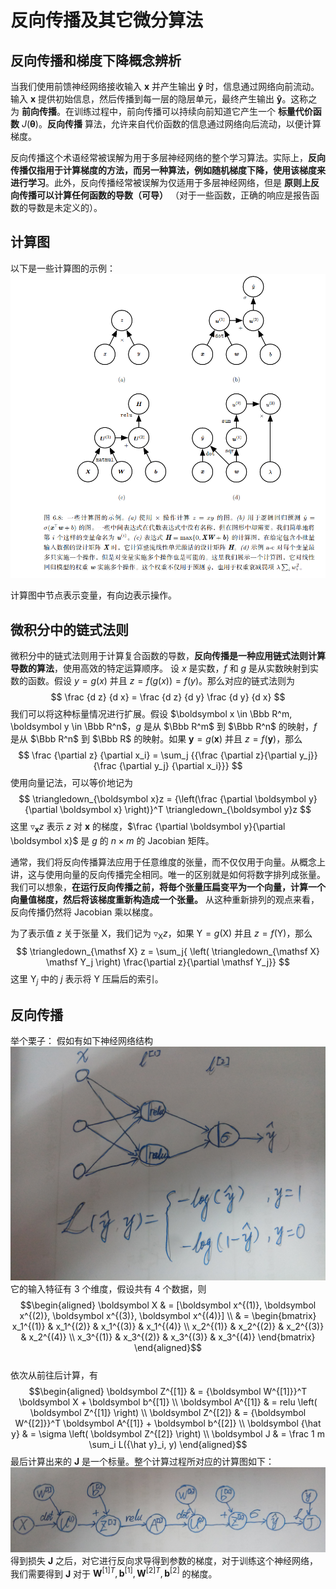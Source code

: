 # 反向传播及其它微分算法

## 反向传播和梯度下降概念辨析

当我们使用前馈神经网络接收输入 $\boldsymbol x$ 并产生输出 $\boldsymbol {\hat y}$ 时，信息通过网络向前流动。输入 $\boldsymbol x$ 提供初始信息，然后传播到每一层的隐层单元，最终产生输出 $\boldsymbol {\hat y}$。这称之为 **前向传播**。在训练过程中，前向传播可以持续向前知道它产生一个 **标量代价函数** $J(\boldsymbol \theta)$。**反向传播** 算法，允许来自代价函数的信息通过网络向后流动，以便计算梯度。  

反向传播这个术语经常被误解为用于多层神经网络的整个学习算法。实际上，**反向传播仅指用于计算梯度的方法，而另一种算法，例如随机梯度下降，使用该梯度来进行学习**。此外，反向传播经常被误解为仅适用于多层神经网络，但是 **原则上反向传播可以计算任何函数的导数（可导）** （对于一些函数，正确的响应是报告函数的导数是未定义的）。

## 计算图

以下是一些计算图的示例：
![使用 $+$ 操作计算 $z=x+y$的图](src/计算图.png)

计算图中节点表示变量，有向边表示操作。

## 微积分中的链式法则

微积分中的链式法则用于计算复合函数的导数，**反向传播是一种应用链式法则计算导数的算法**，使用高效的特定运算顺序。
设 $x$ 是实数，$f$ 和 $g$ 是从实数映射到实数的函数。假设 $y=g(x)$ 并且 $z=f(g(x)) = f(y)$。那么对应的链式法则为
$$ \frac {d z} {d x} = \frac {d z} {d y} \frac {d y} {d x} $$ 
我们可以将这种标量情况进行扩展。假设 $\boldsymbol x \in \Bbb R^m, \boldsymbol y \in \Bbb R^n$，$g$ 是从 $\Bbb R^m$ 到 $\Bbb R^n$ 的映射，$f$ 是从 $\Bbb R^n$ 到 $\Bbb R$ 的映射。如果 $\boldsymbol y=g(\boldsymbol x)$ 并且 $z=f(\boldsymbol y)$，那么
$$ \frac {\partial z} {\partial x_i}  = \sum_j {{\frac {\partial z}{\partial y_j}} {\frac {\partial y_j} {\partial x_i}}} $$
使用向量记法，可以等价地记为
$$ \triangledown_{\boldsymbol x}z = {\left(\frac {\partial \boldsymbol y}{\partial \boldsymbol x} \right)}^T  \triangledown_{\boldsymbol y}z $$
这里 $\triangledown_{\boldsymbol x}z$ 表示 $z$ 对 $\boldsymbol x$ 的梯度，$\frac {\partial \boldsymbol y}{\partial \boldsymbol x}$ 是 $g$ 的 $n \times m$ 的 Jacobian 矩阵。

通常，我们将反向传播算法应用于任意维度的张量，而不仅仅用于向量。从概念上讲，这与使用向量的反向传播完全相同。唯一的区别就是如何将数字排列成张量。我们可以想象，**在运行反向传播之前，将毎个张量压扁变平为一个向量，计算一个向量值梯度，然后将该梯度重新构造成一个张量。** 从这种重新排列的观点来看，反向传播仍然将 Jacobian 乘以梯度。

为了表示值 $z$ 关于张量 $\mathsf X$，我们记为 $\triangledown_{\mathsf X} z$，如果 $\mathsf Y = g(\mathsf X)$ 并且 $z=f(\mathsf Y)$，那么
$$ \triangledown_{\mathsf X} z = \sum_j{ \left( \triangledown_{\mathsf X} \mathsf Y_j \right) \frac{\partial z}{\partial \mathsf Y_j}} $$
这里 $\mathsf Y_j$ 中的 $j$ 表示将 $\mathsf Y$ 压扁后的索引。

## 反向传播

举个栗子：
假如有如下神经网络结构
![示例神经网络](src/示例神经网络.jpg)
它的输入特征有 3 个维度，假设共有 4 个数据，则
$$\begin{aligned} 
\boldsymbol X & = [\boldsymbol x^{(1)}, \boldsymbol x^{(2)}, \boldsymbol x^{(3)}, \boldsymbol x^{(4)}] \\
& = \begin{bmatrix}
x_1^{(1)} & x_1^{(2)} & x_1^{(3)} & x_1^{(4)} \\
x_2^{(1)} & x_2^{(2)} & x_2^{(3)} & x_2^{(4)} \\
x_3^{(1)} & x_3^{(2)} & x_3^{(3)} & x_3^{(4)} 
\end{bmatrix}
\end{aligned}$$\
依次从前往后计算，有
$$\begin{aligned} 
\boldsymbol Z^{[1]} & = {\boldsymbol W^{[1]}}^T \boldsymbol X + \boldsymbol b^{[1]} \\
\boldsymbol A^{[1]} & = relu \left( \boldsymbol Z^{[1]} \right) \\
\boldsymbol Z^{[2]} & = {\boldsymbol W^{[2]}}^T \boldsymbol A^{[1]} + \boldsymbol b^{[2]} \\
\boldsymbol {\hat y} & = \sigma \left( \boldsymbol Z^{[2]} \right) \\ 
\boldsymbol J & = \frac 1 m \sum_i L({\hat y}_i, y)
\end{aligned}$$
最后计算出来的 $\boldsymbol J$ 是一个标量。整个计算过程所对应的计算图如下：
![示例神经网络计算图](src/示例神经网络计算图.jpg)
得到损失 $\boldsymbol J$ 之后，对它进行反向求导得到参数的梯度，对于训练这个神经网络，我们需要得到 $\boldsymbol J$ 对于 ${\boldsymbol W^{[1]}}^T, \boldsymbol b^{[1]}, {\boldsymbol W^{[2]}}^T, \boldsymbol b^{[2]}$ 的梯度。
